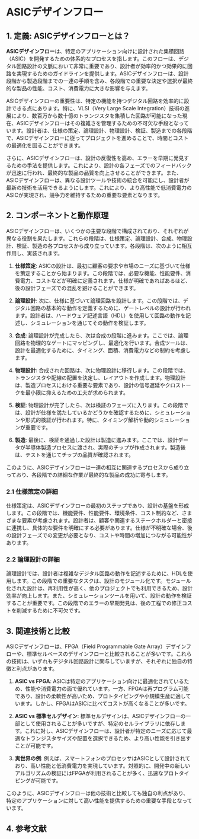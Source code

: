 # ASICデザインフロー

## 1. 定義: **ASICデザインフロー**とは？
**ASICデザインフロー**は、特定のアプリケーション向けに設計された集積回路（ASIC）を開発するための体系的なプロセスを指します。このフローは、デジタル回路設計の文脈において非常に重要であり、設計者が効率的かつ効果的に回路を実現するためのガイドラインを提供します。ASICデザインフローは、設計段階から製造段階までの一連の手順を含み、各段階での重要な決定や選択が最終的な製品の性能、コスト、消費電力に大きな影響を与えます。

ASICデザインフローの重要性は、特定の機能を持つデジタル回路を効率的に設計できる点にあります。特に、VLSI（Very Large Scale Integration）技術の進展により、数百万から数十億のトランジスタを集積した回路が可能になった現在、ASICデザインフローはその複雑さを管理するための不可欠な手段となっています。設計者は、仕様の策定、論理設計、物理設計、検証、製造までの各段階で、ASICデザインフローに従ってプロジェクトを進めることで、時間とコストの最適化を図ることができます。

さらに、ASICデザインフローは、設計の反復性を高め、エラーを早期に発見するための手法を提供します。これにより、設計の各フェーズでのフィードバックが迅速に行われ、最終的な製品の品質を向上させることができます。また、ASICデザインフローは、異なる設計ツールや技術の統合を可能にし、設計者が最新の技術を活用できるようにします。これにより、より高性能で低消費電力のASICが実現され、競争力を維持するための重要な要素となります。

## 2. コンポーネントと動作原理
ASICデザインフローは、いくつかの主要な段階で構成されており、それぞれが異なる役割を果たします。これらの段階は、仕様策定、論理設計、合成、物理設計、検証、製造の各プロセスから成り立っています。各段階は、次のように相互作用し、実装されます。

1. **仕様策定**: ASICの設計は、最初に顧客の要求や市場のニーズに基づいて仕様を策定することから始まります。この段階では、必要な機能、性能要件、消費電力、コストなどが明確に定義されます。仕様が明確であればあるほど、後の設計フェーズでの混乱を避けることができます。

2. **論理設計**: 次に、仕様に基づいて論理回路を設計します。この段階では、デジタル回路の基本的な動作を定義するために、ゲートレベルの設計が行われます。設計者は、ハードウェア記述言語（HDL）を使用して回路の動作を記述し、シミュレーションを通じてその動作を検証します。

3. **合成**: 論理設計が完成したら、次は合成の段階に進みます。ここでは、論理回路を物理的なゲートにマッピングし、最適化を行います。合成ツールは、設計を最適化するために、タイミング、面積、消費電力などの制約を考慮します。

4. **物理設計**: 合成された回路は、次に物理設計に移行します。この段階では、トランジスタや配線の配置を決定し、レイアウトを作成します。物理設計は、製造プロセスにおける重要な要素であり、設計の信号遅延やクロストークを最小限に抑えるための工夫が求められます。

5. **検証**: 物理設計が完了したら、次は検証のフェーズに入ります。この段階では、設計が仕様を満たしているかどうかを確認するために、シミュレーションや形式的検証が行われます。特に、タイミング解析や動的シミュレーションが重要です。

6. **製造**: 最後に、検証を通過した設計は製造に進みます。ここでは、設計データが半導体製造プロセスに渡され、実際のチップが作成されます。製造後は、テストを通じてチップの品質が確認されます。

このように、ASICデザインフローは一連の相互に関連するプロセスから成り立っており、各段階での詳細な作業が最終的な製品の成功に寄与します。

### 2.1 仕様策定の詳細
仕様策定は、ASICデザインフローの最初のステップであり、設計の基盤を形成します。この段階では、機能要件、性能要件、環境条件、コスト制約など、さまざまな要素が考慮されます。設計者は、顧客や関連するステークホルダーと密接に連携し、具体的な要件を明確にする必要があります。仕様が不明確な場合、後の設計フェーズでの変更が必要となり、コストや時間の増加につながる可能性があります。

### 2.2 論理設計の詳細
論理設計では、設計者は複雑なデジタル回路の動作を記述するために、HDLを使用します。この段階での重要なタスクは、設計のモジュール化です。モジュール化された設計は、再利用性が高く、他のプロジェクトでも利用できるため、設計効率が向上します。また、シミュレーションツールを用いて、設計の動作を検証することが重要です。この段階でのエラーの早期発見は、後の工程での修正コストを削減するために不可欠です。

## 3. 関連技術と比較
ASICデザインフローは、FPGA（Field Programmable Gate Array）デザインフローや、標準セルベースのデザインフローと比較されることが多いです。これらの技術は、いずれもデジタル回路設計に関与していますが、それぞれに独自の特徴と利点があります。

1. **ASIC vs FPGA**: ASICは特定のアプリケーション向けに最適化されているため、性能や消費電力の面で優れています。一方、FPGAは再プログラム可能であり、設計の柔軟性が高いため、プロトタイピングや小規模生産に適しています。しかし、FPGAはASICに比べてコストが高くなることが多いです。

2. **ASIC vs 標準セルデザイン**: 標準セルデザインは、ASICデザインフローの一部として使用されることが多いですが、特定のセルライブラリに依存します。これに対し、ASICデザインフローは、設計者が特定のニーズに応じて最適なトランジスタサイズや配置を選択できるため、より高い性能を引き出すことが可能です。

3. **実世界の例**: 例えば、スマートフォンのプロセッサはASICとして設計されており、高い性能と低消費電力を実現しています。対照的に、開発中の新しいアルゴリズムの検証にはFPGAが利用されることが多く、迅速なプロトタイピングが可能です。

このように、ASICデザインフローは他の技術と比較しても独自の利点があり、特定のアプリケーションに対して高い性能を提供するための重要な手段となっています。

## 4. 参考文献
